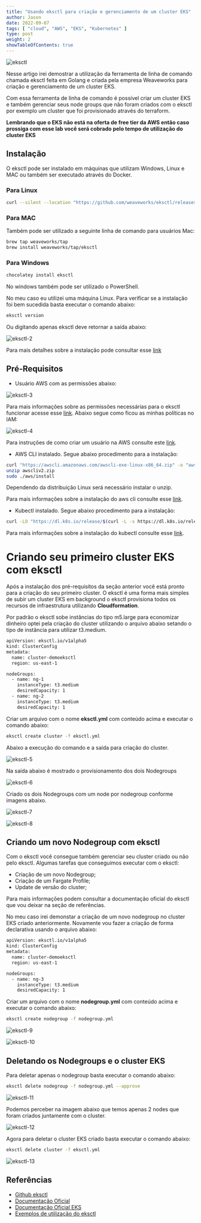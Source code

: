 ```yaml
---
title: "Usando eksctl para criação e gerenciamento de um cluster EKS"
author: Jason
date: 2022-09-07
tags: [ "cloud", "AWS", "EKS", "Kubernetes" ]
type: post
weight: 2
showTableOfContents: true
---
```

![eksctl](/images/eksctl.jpg)

Nesse artigo irei demostrar a utilização da ferramenta de linha de
comando chamada eksctl feita em Golang e criada pela empresa Weaveworks
para criação e gerenciamento de um cluster EKS.

Com essa ferramenta de linha de comando é possível criar um cluster EKS
e também gerenciar seus node groups que não foram criados com o eksctl
por exemplo um cluster que foi provisionado através do terraform.

**Lembrando que o EKS não está na oferta de free tier da AWS então caso**
**prossiga com esse lab você será cobrado pelo tempo de utilização do**
**cluster EKS**

## Instalação 

O eksctl pode ser instalado em máquinas que utilizam Windows, Linux e
MAC ou também ser executado através do Docker.

### Para Linux

``` bash
curl --silent --location "https://github.com/weaveworks/eksctl/releases/latest/download/eksctl_$(uname -s)_amd64.tar.gz" | tar xz -C /tmpsudo mv /tmp/eksctl /usr/local/bin
```

### Para MAC

Também pode ser utilizado a seguinte linha de comando para usuários Mac:

``` bash
brew tap weaveworks/tap
brew install weaveworks/tap/eksctl
```

### Para Windows

``` bash
chocolatey install eksctl
```

No windows também pode ser utilizado o PowerShell.

No meu caso eu utilizei uma máquina Linux. Para verificar se a
instalação foi bem sucedida basta executar o comando abaixo:

``` bash
eksctl version
```

Ou digitando apenas eksctl deve retornar a saída abaixo:

![eksctl-2](/images/eksctl-2.jpg)

Para mais detalhes sobre a instalação pode consultar esse [link](https://eksctl.io/introduction/#installation)

## Pré-Requisitos 

- Usuário AWS com as permissões abaixo:

![eksctl-3](/images/eksctl-3.jpg)

Para mais informações sobre as permissões necessárias para o eksctl
funcionar acesse esse [link](https://eksctl.io/usage/minimum-iam-policies/). Abaixo segue como ficou as minhas políticas no IAM:

![eksctl-4](/images/eksctl-4.jpg)

Para instruções de como criar um usuário na AWS consulte este [link](https://docs.aws.amazon.com/IAM/latest/UserGuide/id_users_create.html).

- AWS CLI instalado. Segue abaixo procedimento para a instalação:

```bash
curl "https://awscli.amazonaws.com/awscli-exe-linux-x86_64.zip" -o "awscliv2.zip"
unzip awscliv2.zip
sudo ./aws/install
```

Dependendo da distribuição Linux será necessário instalar o unzip.

Para mais informações sobre a instalação do aws cli consulte
esse [link](https://docs.aws.amazon.com/cli/latest/userguide/getting-started-install.html).

- Kubectl instalado. Segue abaixo procedimento para a instalação:

```bash
curl -LO "https://dl.k8s.io/release/$(curl -L -s https://dl.k8s.io/release/stable.txt)/bin/linux/amd64/kubectl"chmod +x ./kubectlmv ./kubectl /usr/local/bin/ 
```

Para mais informações sobre a instalação do kubectl consulte esse [link](https://kubernetes.io/docs/tasks/tools/install-kubectl-linux/).

# Criando seu primeiro cluster EKS com eksctl 

Após a instalação dos pré-requisitos da seção anterior você está pronto
para a criação do seu primeiro cluster. O eksctl é uma forma mais
simples de subir um cluster EKS em background o eksctl provisiona todos
os recursos de infraestrutura utilizando **Cloudformation**.

Por padrão o eksctl sobe instâncias do tipo m5.large para economizar
dinheiro optei pela criação do cluster utilizando o arquivo abaixo
setando o tipo de instância para utilizar t3.medium.

``` bash
apiVersion: eksctl.io/v1alpha5
kind: ClusterConfig
metadata:
  name: cluster-demoeksctl              
  region: us-east-1                       

nodeGroups:
  - name: ng-1                
    instanceType: t3.medium   
    desiredCapacity: 1        
  - name: ng-2
    instanceType: t3.medium 
    desiredCapacity: 1
```

Criar um arquivo com o nome **eksctl.yml** com conteúdo acima e executar o
comando abaixo:

``` bash
eksctl create cluster -f eksctl.yml
```

Abaixo a execução do comando e a saída para criação do cluster.

![eksctl-5](/images/eksctl-5.jpg)

Na saída abaixo é mostrado o provisionamento dos dois Nodegroups

![eksctl-6](/images/eksctl-6.jpg)

Criado os dois Nodegroups com um node por nodegroup conforme imagens
abaixo.

![eksctl-7](/images/eksctl-7.jpg)

![eksctl-8](/images/eksctl-8.jpg)

## Criando um novo Nodegroup com eksctl 

Com o eksctl você consegue também gerenciar seu cluster criado ou não
pelo eksctl. Algumas tarefas que conseguimos executar com o eksctl:

- Criação de um novo Nodegroup;
- Criação de um Fargate Profile;
- Update de versão do cluster;

Para mais informações podem consultar a documentação oficial do eksctl
que vou deixar na seção de referências.

No meu caso irei demonstar a criação de um novo nodegroup no cluster EKS
criado anteriormente. Novamente vou fazer a criação de forma declarativa
usando o arquivo abaixo:

``` bash
apiVersion: eksctl.io/v1alpha5
kind: ClusterConfig
metadata:
  name: cluster-demoeksctl            
  region: us-east-1 

nodeGroups:
  - name: ng-3               
    instanceType: t3.medium     
    desiredCapacity: 1  
```

Criar um arquivo com o nome **nodegroup.yml** com conteúdo acima e executar
o comando abaixo:

``` bash
eksctl create nodegroup -f nodegroup.yml
```

![eksctl-9](/images/eksctl-9.jpg)

![eksctl-10](/images/eksctl-10.jpg)

## Deletando os Nodegroups e o cluster EKS

Para deletar apenas o nodegroup basta executar o comando abaixo:

``` bash
eksctl delete nodegroup -f nodegroup.yml --approve
```

![eksctl-11](/images/eksctl-11.jpg)

Podemos perceber na imagem abaixo que temos apenas 2 nodes que foram criados juntamente com o cluster.

![eksctl-12](/images/eksctl-12.jpg)

Agora para deletar o cluster EKS criado basta executar o comando abaixo:

``` bash
eksctl delete cluster -f eksctl.yml
```

![eksctl-13](/images/eksctl-13.jpg)

## Referências 

- [Github eksctl](https://github.com/weaveworks/eksctl)
- [Documentação Oficial](https://eksctl.io/)
- [Documentação Oficial EKS](https://docs.aws.amazon.com/eks/latest/userguide/getting-started.html)
- [Exemplos de utilização do eksctl](https://github.com/weaveworks/eksctl/tree/main/examples)
